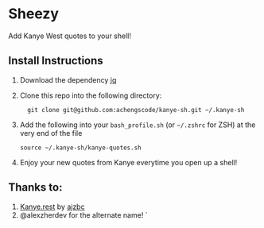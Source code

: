 # Sheezy

Add Kanye West quotes to your shell!

## Install Instructions
1. Download the dependency [jq](https://stedolan.github.io/jq/)

2. Clone this repo into the following directory:
   ```
     git clone git@github.com:achengscode/kanye-sh.git ~/.kanye-sh
   ```
3. Add the following into your `bash_profile.sh` (or `~/.zshrc` for ZSH) at the very end of the file
   ```
   source ~/.kanye-sh/kanye-quotes.sh
   ```
4. Enjoy your new quotes from Kanye everytime you open up a shell!

## Thanks to:
1. [Kanye.rest](https://kanye.rest/) by [ajzbc](https://ajzbc.com/)
2. @alexzherdev for the alternate name!
`
